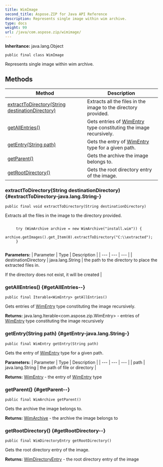 ```yaml
---
title: WimImage
second_title: Aspose.ZIP for Java API Reference
description: Represents single image within wim archive.
type: docs
weight: 99
url: /java/com.aspose.zip/wimimage/
---
```


**Inheritance:**
java.lang.Object
```
public final class WimImage
```

Represents single image within wim archive.
## Methods

| Method | Description |
| --- | --- |
| [extractToDirectory(String destinationDirectory)](#extractToDirectory-java.lang.String-) | Extracts all the files in the image to the directory provided. |
| [getAllEntries()](#getAllEntries--) | Gets entries of [WimEntry](../../com.aspose.zip/wimentry) type constituting the image recursively. |
| [getEntry(String path)](#getEntry-java.lang.String-) | Gets the entry of [WimEntry](../../com.aspose.zip/wimentry) type for a given path. |
| [getParent()](#getParent--) | Gets the archive the image belongs to. |
| [getRootDirectory()](#getRootDirectory--) | Gets the root directory entry of the image. |
### extractToDirectory(String destinationDirectory) {#extractToDirectory-java.lang.String-}
```
public final void extractToDirectory(String destinationDirectory)
```


Extracts all the files in the image to the directory provided.

```

     try (WimArchive archive = new WimArchive("install.wim")) {
         archive.getImages().get_Item(0).extractToDirectory("C:\\extracted");
     }
 
```



**Parameters:**
| Parameter | Type | Description |
| --- | --- | --- |
| destinationDirectory | java.lang.String | the path to the directory to place the extracted files in.

If the directory does not exist, it will be created |

### getAllEntries() {#getAllEntries--}
```
public final Iterable<WimEntry> getAllEntries()
```


Gets entries of [WimEntry](../../com.aspose.zip/wimentry) type constituting the image recursively.

**Returns:**
java.lang.Iterable&lt;com.aspose.zip.WimEntry&gt; - entries of [WimEntry](../../com.aspose.zip/wimentry) type constituting the image recursively
### getEntry(String path) {#getEntry-java.lang.String-}
```
public final WimEntry getEntry(String path)
```


Gets the entry of [WimEntry](../../com.aspose.zip/wimentry) type for a given path.

**Parameters:**
| Parameter | Type | Description |
| --- | --- | --- |
| path | java.lang.String | the path of file or directory |

**Returns:**
[WimEntry](../../com.aspose.zip/wimentry) - the entry of [WimEntry](../../com.aspose.zip/wimentry) type
### getParent() {#getParent--}
```
public final WimArchive getParent()
```


Gets the archive the image belongs to.

**Returns:**
[WimArchive](../../com.aspose.zip/wimarchive) - the archive the image belongs to
### getRootDirectory() {#getRootDirectory--}
```
public final WimDirectoryEntry getRootDirectory()
```


Gets the root directory entry of the image.

**Returns:**
[WimDirectoryEntry](../../com.aspose.zip/wimdirectoryentry) - the root directory entry of the image
